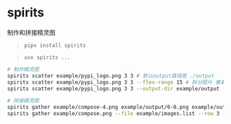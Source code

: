 # spirits

制作和拼接精灵图

> `pipx install spirits`

> `uvx spirits ...`

```bash
# 制作精灵图
spirits scatter example/pypi_logo.png 3 3 # 默认output路径是 ./output
spirits scatter example/pypi_logo.png 3 3 --flex-range 15 # 拆分图片 像素级别检测边界 得到不完全等高等宽的小图
spirits scatter example/pypi_logo.png 3 3 --output-dir example/output

# 拼接精灵图
spirits gather example/compose-4.png example/output/0-0.png example/output/0-1.png example/output/1-0.png example/output/1-1.png  --row 2 --column 2
spirits gather example/compose.png --file example/images.list --row 3 --column  3
```



